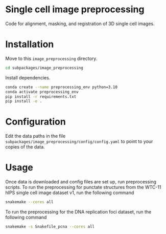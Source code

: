 # Single cell image preprocessing

Code for alignment, masking, and registration of 3D single cell images.

# Installation

Move to this `image_preprocessing` directory.

```bash
cd subpackages/image_preprocessing
```

Install dependencies.

```bash
conda create --name preprocessing_env python=3.10
conda activate preprocessing_env
pip install -r requirements.txt
pip install -e .
```

# Configuration

Edit the data paths in the file `subpackages/image_preprocessing/config/config.yaml` to point to your copies of the data.

# Usage

Once data is downloaded and config files are set up, run preprocessing scripts. To run the preprocessing for punctate structures from the WTC-11 hIPS single cell image dataset v1, run the following command

```bash
snakemake --cores all
```

To run the preprocessing for the DNA replication foci dataset, run the following command

```bash
snakemake -s Snakefile_pcna --cores all
```